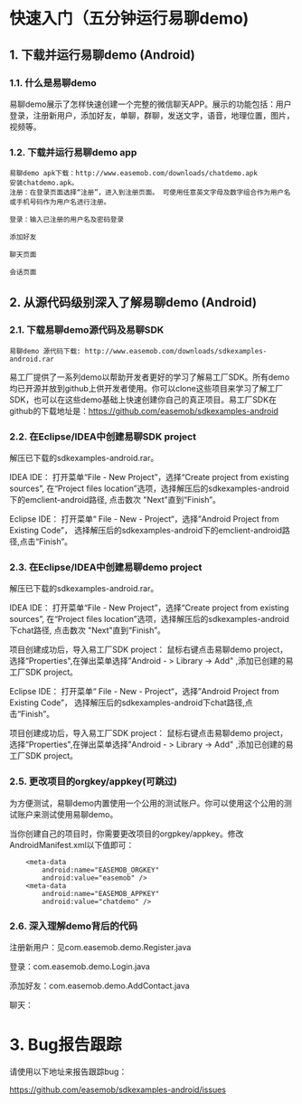 # 快速入门（五分钟运行易聊demo) #


## 1. 下载并运行易聊demo (Android)  ##
### 1.1. 什么是易聊demo ###

易聊demo展示了怎样快速创建一个完整的微信聊天APP。展示的功能包括：用户登录，注册新用户，添加好友，单聊，群聊，发送文字，语音，地理位置，图片，视频等。
### 1.2. 下载并运行易聊demo app ###

    易聊demo apk下载：http://www.easemob.com/downloads/chatdemo.apk
    安装chatdemo.apk。
    注册：在登录页面选择“注册”，进入到注册页面。 可使用任意英文字母及数字组合作为用户名或手机号码作为用户名进行注册。

    登录：输入已注册的用户名及密码登录

    添加好友

    聊天页面

    会话页面


## 2. 从源代码级别深入了解易聊demo (Android) ##

 
### 2.1. 下载易聊demo源代码及易聊SDK ###

    易聊demo 源代码下载: http://www.easemob.com/downloads/sdkexamples-android.rar

 

易工厂提供了一系列demo以帮助开发者更好的学习了解易工厂SDK。所有demo均已开源并放到github上供开发者使用。你可以clone这些项目来学习了解工厂SDK，也可以在这些demo基础上快速创建你自己的真正项目。易工厂SDK在github的下载地址是：https://github.com/easemob/sdkexamples-android

### 2.2. 在Eclipse/IDEA中创建易聊SDK project ###

解压已下载的sdkexamples-android.rar。

IDEA IDE： 打开菜单“File - New Project”，选择“Create project from existing sources”, 在“Project files location”选项，选择解压后的sdkexamples-android下的emclient-android路径, 点击数次 "Next"直到“Finish”。

Eclipse IDE： 打开菜单“ File - New - Project“，选择”Android Project from Existing Code”， 选择解压后的sdkexamples-android下的emclient-android路径,点击“Finish”。

### 2.3. 在Eclipse/IDEA中创建易聊demo project ###

解压已下载的sdkexamples-android.rar。

IDEA IDE： 打开菜单“File - New Project”，选择“Create project from existing sources”, 在“Project files location”选项，选择解压后的sdkexamples-android下chat路径, 点击数次 "Next"直到“Finish”。

项目创建成功后，导入易工厂SDK project： 鼠标右键点击易聊demo project， 选择“Properties",在弹出菜单选择”Android - > Library -> Add" ,添加已创建的易工厂SDK project。

Eclipse IDE： 打开菜单“ File - New - Project“，选择”Android Project from Existing Code”， 选择解压后的sdkexamples-android下chat路径,点击“Finish”。

项目创建成功后，导入易工厂SDK project： 鼠标右键点击易聊demo project， 选择“Properties",在弹出菜单选择”Android - > Library -> Add" ,添加已创建的易工厂SDK project。

### 2.5. 更改项目的orgkey/appkey(可跳过) ###

为方便测试，易聊demo内置使用一个公用的测试账户。你可以使用这个公用的测试账户来测试使用易聊demo。

当你创建自己的项目时，你需要更改项目的orgpkey/appkey。修改AndroidManifest.xml以下值即可：

        <meta-data
            android:name="EASEMOB_ORGKEY"
            android:value="easemob" />
        <meta-data
            android:name="EASEMOB_APPKEY"
            android:value="chatdemo" />

### 2.6. 深入理解demo背后的代码 ###

注册新用户：见com.easemob.demo.Register.java

 

登录：com.easemob.demo.Login.java

 

添加好友：com.easemob.demo.AddContact.java

 

聊天：

 
# 3. Bug报告跟踪 #

请使用以下地址来报告跟踪bug：

https://github.com/easemob/sdkexamples-android/issues



